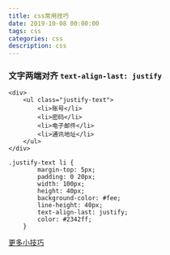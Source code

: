 ```yaml
---
title: css常用技巧
date: 2019-10-08 00:00:00
tags: css
categories: css
description: css
---
```


### 文字两端对齐  `text-align-last: justify`


```
<div>
    <ul class="justify-text">
        <li>账号</li>
        <li>密码</li>
        <li>电子邮件</li>
        <li>通讯地址</li>
    </ul>
</div>

.justify-text li {
        margin-top: 5px;
        padding: 0 20px;
        width: 100px;
        height: 40px;
        background-color: #fee;
        line-height: 40px;
        text-align-last: justify;
        color: #2342ff;
    }
```

[更多小技巧](https://juejin.im/post/5d4d0ec651882549594e7293)










